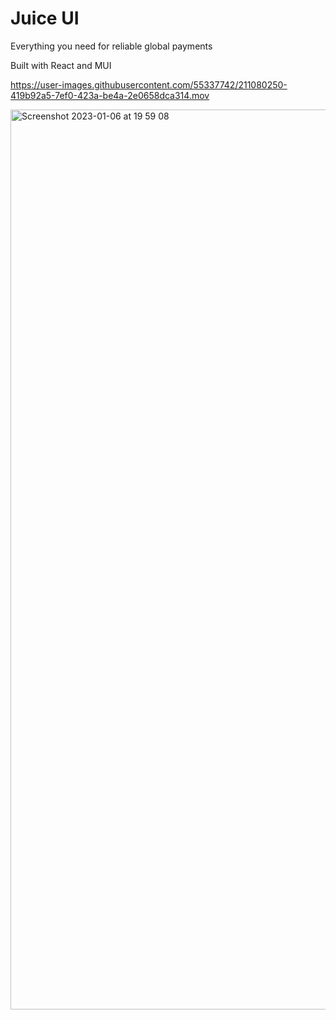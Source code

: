 
  # Juice UI

Everything you need for reliable global payments

Built with React and MUI


https://user-images.githubusercontent.com/55337742/211080250-419b92a5-7ef0-423a-be4a-2e0658dca314.mov

<img width="1440" alt="Screenshot 2023-01-06 at 19 59 08" src="https://user-images.githubusercontent.com/55337742/211080927-f67c17ee-1cab-4883-a2f0-8947b67bddd6.png">


